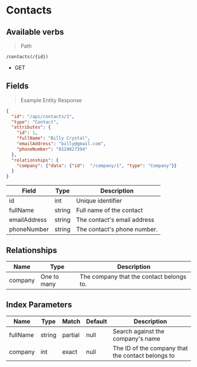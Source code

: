 # Contacts

## Available verbs

> Path

```
/contacts(/{id})
```

* GET

## Fields

> Example Entity Response

```json
{
  "id": "/api/contacts/1",
  "type": "Contact",
  "attributes": {
    "id": 1,
    "fullName": "Billy Crystal",
    "emailAddress": "billy@gmail.com",
    "phoneNumber": "0129827394"
  },
  "relationships": {
    "company": {"data": {"id":  "/company/1", "type": "Company"}}
  }
}
```

Field | Type | Description
----- | ---  | -----------
id | int | Unique identifier
fullName | string | Full name of the contact
emailAddress | string | The contact's email address
phoneNumber | string | The contact's phone number.

## Relationships

Name | Type | Description
---- | ---- | -----------
company | One to many | The company that the contact belongs to.

## Index Parameters

Name | Type | Match | Default | Description
---- | ---- | ----- | ------- | -----------
fullName | string | partial | null | Search against the company's name
company | int | exact | null | The ID of the company that the contact belongs to
